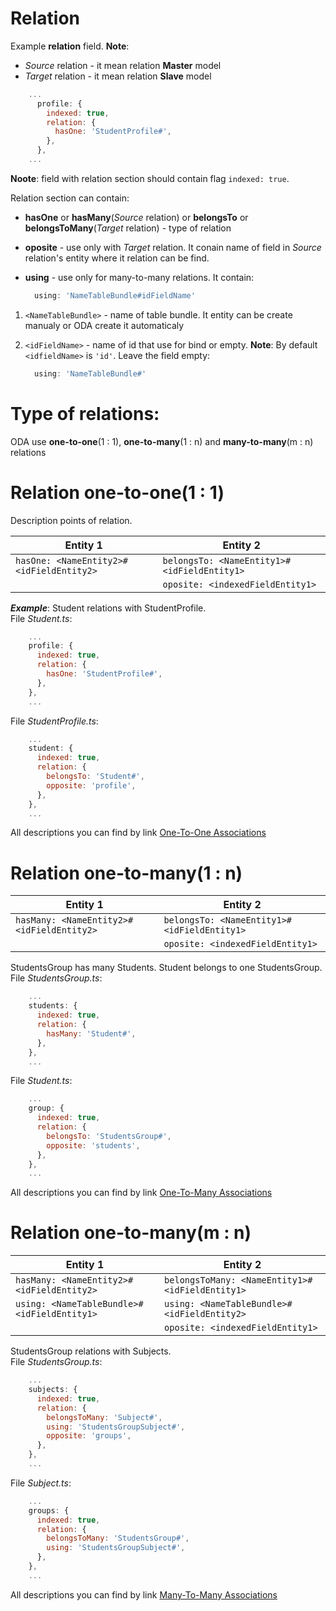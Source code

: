 # Relation


Example **relation** field.
**Note**:
* *Source* relation - it mean relation **Master** model
* *Target* relation - it mean relation **Slave** model

```js
    ...
      profile: {
        indexed: true,
        relation: {
          hasOne: 'StudentProfile#',
        },
      },
    ...
```
**Noote**: field with relation section should contain flag `indexed: true`.

Relation section can contain:

  * **hasOne** or **hasMany**(*Source* relation) or **belongsTo** or **belongsToMany**(*Target* relation) - type of relation
  * **oposite** - use only with *Target* relation. It conain name of field in *Source* relation's entity where it relation can be find.
  * **using** - use only for many-to-many relations. It contain: 

    ```js
      using: 'NameTableBundle#idFieldName'
    ```

 1) `<NameTableBundle>` - name of table bundle. It entity can be create manualy or ODA create it automaticaly
 2) `<idFieldName>` - name of id that use for bind or empty.
**Note**: By default `<idfieldName>` is `'id'`. Leave the field empty:

     ```js
       using: 'NameTableBundle#'
     ```
  
# Type of relations:

ODA use **one-to-one**(1 : 1), **one-to-many**(1 : n) and **many-to-many**(m : n) relations

# Relation one-to-one(1 : 1)

Description points of relation.

| Entity 1 | Entity 2 |
| --- | --- |
| `hasOne: <NameEntity2>#<idFieldEntity2>`| `belongsTo: <NameEntity1>#<idFieldEntity1>` |
|  | `oposite: <indexedFieldEntity1>` |

***Example***: 
Student relations with StudentProfile.  
File _Student.ts_:

```js
    ...
    profile: {
      indexed: true,
      relation: {
        hasOne: 'StudentProfile#',
      },
    },
    ...
```

File _StudentProfile.ts_:

```js
    ...
    student: {
      indexed: true,
      relation: {
        belongsTo: 'Student#',
        opposite: 'profile',
      },
    },
    ...
```


All descriptions you can find by link [One-To-One Associations](http://docs.sequelizejs.com/en/v3/docs/associations/#one-to-one-associations)

# Relation one-to-many(1 : n)

| Entity 1 | Entity 2 |
| --- | --- |
| `hasMany: <NameEntity2>#<idFieldEntity2>` | `belongsTo: <NameEntity1>#<idFieldEntity1>` |
|  | `oposite: <indexedFieldEntity1>` |

StudentsGroup has many Students. Student belongs to one StudentsGroup.  
File _StudentsGroup.ts_:

```js
    ...
    students: {
      indexed: true,
      relation: {
        hasMany: 'Student#',
      },
    },
    ...
```

File _Student.ts_:

```js
    ...
    group: {
      indexed: true,
      relation: {
        belongsTo: 'StudentsGroup#',
        opposite: 'students',
      },
    },
    ...
```

All descriptions you can find by link [One-To-Many Associations](http://docs.sequelizejs.com/en/v3/docs/associations/#1m)


# Relation one-to-many(m : n)

| Entity 1 | Entity 2 |
| --- | --- |
| `hasMany: <NameEntity2>#<idFieldEntity2>` | `belongsToMany: <NameEntity1>#<idFieldEntity1>` |
| `using: <NameTableBundle>#<idFieldEntity1>` | `using: <NameTableBundle>#<idFieldEntity2>` |
|  | `oposite: <indexedFieldEntity1>` |

StudentsGroup relations with Subjects.  
File _StudentsGroup.ts_:

```js
    ...
    subjects: {
      indexed: true,
      relation: {
        belongsToMany: 'Subject#',
        using: 'StudentsGroupSubject#',
        opposite: 'groups',
      },
    },
    ...
```

File _Subject.ts_:

```js
    ...
    groups: {
      indexed: true,
      relation: {
        belongsToMany: 'StudentsGroup#',
        using: 'StudentsGroupSubject#',
      },
    },
    ...
```

All descriptions you can find by link [Many-To-Many Associations](http://docs.sequelizejs.com/en/v3/docs/associations/#nm)


